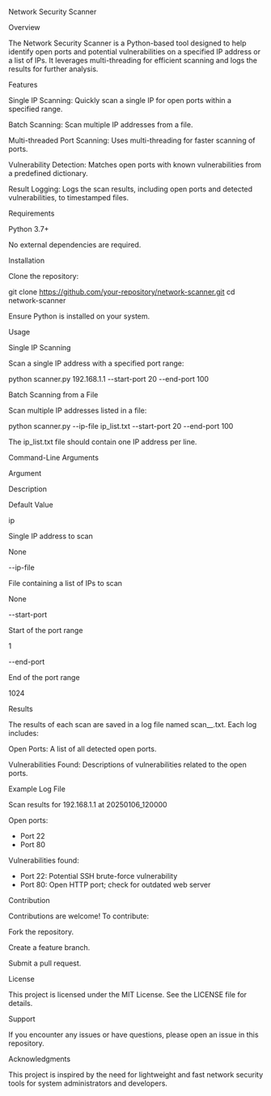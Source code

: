 Network Security Scanner

Overview

The Network Security Scanner is a Python-based tool designed to help identify open ports and potential vulnerabilities on a specified IP address or a list of IPs. It leverages multi-threading for efficient scanning and logs the results for further analysis.

Features

Single IP Scanning: Quickly scan a single IP for open ports within a specified range.

Batch Scanning: Scan multiple IP addresses from a file.

Multi-threaded Port Scanning: Uses multi-threading for faster scanning of ports.

Vulnerability Detection: Matches open ports with known vulnerabilities from a predefined dictionary.

Result Logging: Logs the scan results, including open ports and detected vulnerabilities, to timestamped files.

Requirements

Python 3.7+

No external dependencies are required.

Installation

Clone the repository:

git clone https://github.com/your-repository/network-scanner.git
cd network-scanner

Ensure Python is installed on your system.

Usage

Single IP Scanning

Scan a single IP address with a specified port range:

python scanner.py 192.168.1.1 --start-port 20 --end-port 100

Batch Scanning from a File

Scan multiple IP addresses listed in a file:

python scanner.py --ip-file ip_list.txt --start-port 20 --end-port 100

The ip_list.txt file should contain one IP address per line.

Command-Line Arguments

Argument

Description

Default Value

ip

Single IP address to scan

None

--ip-file

File containing a list of IPs to scan

None

--start-port

Start of the port range

1

--end-port

End of the port range

1024

Results

The results of each scan are saved in a log file named scan_<IP>_<timestamp>.txt. Each log includes:

Open Ports: A list of all detected open ports.

Vulnerabilities Found: Descriptions of vulnerabilities related to the open ports.

Example Log File

Scan results for 192.168.1.1 at 20250106_120000

Open ports:
 - Port 22
 - Port 80

Vulnerabilities found:
 - Port 22: Potential SSH brute-force vulnerability
 - Port 80: Open HTTP port; check for outdated web server

Contribution

Contributions are welcome! To contribute:

Fork the repository.

Create a feature branch.

Submit a pull request.

License

This project is licensed under the MIT License. See the LICENSE file for details.

Support

If you encounter any issues or have questions, please open an issue in this repository.

Acknowledgments

This project is inspired by the need for lightweight and fast network security tools for system administrators and developers.

